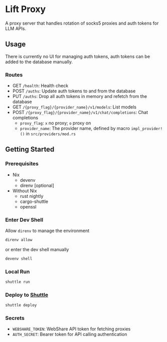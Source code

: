 # Lift Proxy

A proxy server that handles rotation of socks5 proxies and auth tokens for LLM APIs.

## Usage

There is currently no UI for managing auth tokens, auth tokens can be added to the database manually.

### Routes

- GET `/health`: Health check
- POST `/auths`: Update auth tokens to and from the database
- PUT `/auths`: Drop all auth tokens in memory and refetch from the database
- GET `/{proxy_flag}/{provider_name}/v1/models`: List models
- POST `/{proxy_flag}/{provider_name}/v1/chat/completions`: Chat completions
  - `proxy_flag`: `x` no proxy; `o` proxy on
  - `provider_name`: The provider name, defined by macro `impl_provider!()` in `src/providers/mod.rs`

## Getting Started

### Prerequisites

- Nix
  - devenv
  - direnv [optional]
- Without Nix
  - rust nightly
  - cargo-shuttle
  - openssl

### Enter Dev Shell

Allow `direnv` to manage the environment

```sh
direnv allow
```

or enter the dev shell manually

```sh
devenv shell
```

### Local Run

```sh
shuttle run
```

### Deploy to [Shuttle](https://www.shuttle.dev/)

```sh
shuttle deploy
```

### Secrets

- `WEBSHARE_TOKEN`: WebShare API token for fetching proxies
- `AUTH_SECRET`: Bearer token for API calling authentication
